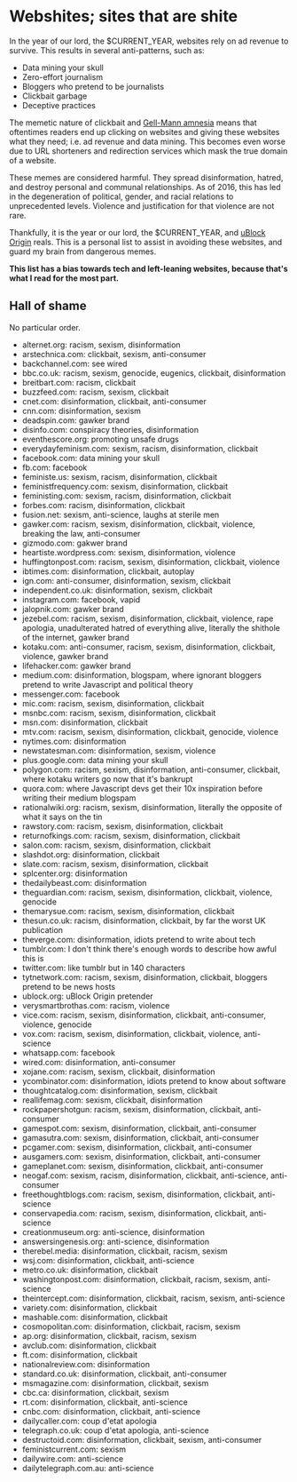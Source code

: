 # Webshites; sites that are shite

In the year of our lord, the $CURRENT_YEAR, websites rely on ad revenue to survive. This results in several anti-patterns, such as:

- Data mining your skull
- Zero-effort journalism
- Bloggers who pretend to be journalists
- Clickbait garbage
- Deceptive practices

The memetic nature of clickbait and [Gell-Mann amnesia](https://www.goodreads.com/quotes/65213-briefly-stated-the-gell-mann-amnesia-effect-is-as-follows-you) means that oftentimes readers end up clicking on websites and giving these websites what they need; i.e. ad revenue and data mining. This becomes even worse due to URL shorteners and redirection services which mask the true domain of a website.

These memes are considered harmful. They spread disinformation, hatred, and destroy personal and communal relationships. As of 2016, this has led in the degeneration of political, gender, and racial relations to unprecedented levels. Violence and justification for that violence are not rare.

Thankfully, it is the year or our lord, the $CURRENT_YEAR, and [uBlock Origin](https://github.com/gorhill/uBlock) reals. This is a personal list to assist in avoiding these websites, and guard my brain from dangerous memes.

**This list has a bias towards tech and left-leaning websites, because that's what I read for the most part.**

## Hall of shame

No particular order.

- alternet.org: racism, sexism, disinformation
- arstechnica.com: clickbait, sexism, anti-consumer
- backchannel.com: see wired
- bbc.co.uk: racism, sexism, genocide, eugenics, clickbait, disinformation
- breitbart.com: racism, clickbait
- buzzfeed.com: racism, sexism, clickbait
- cnet.com: disinformation, clickbait, anti-consumer
- cnn.com: disinformation, sexism
- deadspin.com: gawker brand
- disinfo.com: conspiracy theories, disinformation
- eventhescore.org: promoting unsafe drugs
- everydayfeminism.com: sexism, racism, disinformation, clickbait
- facebook.com: data mining your skull
- fb.com: facebook
- feministe.us: sexism, racism, disinformation, clickbait
- feministfrequency.com: sexism, disinformation, clickbait
- feministing.com: sexism, racism, disinformation, clickbait
- forbes.com: racism, disinformation, clickbait
- fusion.net: sexism, anti-science, laughs at sterile men
- gawker.com: racism, sexism, disinformation, clickbait, violence, breaking the law, anti-consumer
- gizmodo.com: gakwer brand
- heartiste.wordpress.com: sexism, disinformation, violence
- huffingtonpost.com: racism, sexism, disinformation, clickbait, violence
- ibtimes.com: disinformation, clickbait, autoplay
- ign.com: anti-consumer, disinformation, sexism, clickbait
- independent.co.uk: disinformation, sexism, clickbait
- instagram.com: facebook, vapid
- jalopnik.com: gawker brand
- jezebel.com: racism, sexism, disinformation, clickbait, violence, rape apologia, unadulterated hatred of everything alive, literally the shithole of the internet, gawker brand
- kotaku.com: anti-consumer, racism, sexism, disinformation, clickbait, violence, gawker brand
- lifehacker.com: gawker brand
- medium.com: disinformation, blogspam, where ignorant bloggers pretend to write Javascript and political theory
- messenger.com: facebook
- mic.com: racism, sexism, disinformation, clickbait
- msnbc.com: racism, sexism, disinformation, clickbait
- msn.com: disinformation, clickbait
- mtv.com: racism, sexism, disinformation, clickbait, genocide, violence
- nytimes.com: disinformation
- newstatesman.com: disinformation, sexism, violence
- plus.google.com: data mining your skull
- polygon.com: racism, sexism, disinformation, anti-consumer, clickbait, where kotaku writers go now that it's bankrupt
- quora.com: where Javascript devs get their 10x inspiration before writing their medium blogspam
- rationalwiki.org: racism, sexism, disinformation, literally the opposite of what it says on the tin
- rawstory.com: racism, sexism, disinformation, clickbait
- returnofkings.com: racism, sexism, disinformation, clickbait
- salon.com: racism, sexism, disinformation, clickbait
- slashdot.org: disinformation, clickbait
- slate.com: racism, sexism, disinformation, clickbait
- splcenter.org: disinformation
- thedailybeast.com: disinformation
- theguardian.com: racism, sexism, disinformation, clickbait, violence, genocide
- themarysue.com: racism, sexism, disinformation, clickbait
- thesun.co.uk: racism, disinformation, clickbait, by far the worst UK publication
- theverge.com: disinformation, idiots pretend to write about tech
- tumblr.com: I don't think there's enough words to describe how awful this is
- twitter.com: like tumblr but in 140 characters
- tytnetwork.com: racism, sexism, disinformation, clickbait, bloggers pretend to be news  hosts
- ublock.org: uBlock Origin pretender
- verysmartbrothas.com: racism, violence
- vice.com: racism, sexism, disinformation, clickbait, anti-consumer, violence, genocide
- vox.com: racism, sexism, disinformation, clickbait, violence, anti-science
- whatsapp.com: facebook
- wired.com: disinformation, anti-consumer
- xojane.com: racism, sexism, clickbait, disinformation
- ycombinator.com: disinformation, idiots pretend to know about software
- thoughtcatalog.com: disinformation, sexism, clickbait
- reallifemag.com: sexism, clickbait, disinformation
- rockpapershotgun: racism, sexism, disinformation, clickbait, anti-consumer
- gamespot.com: sexism, disinformation, clickbait, anti-consumer
- gamasutra.com: sexism, disinformation, clickbait, anti-consumer
- pcgamer.com: sexism, disinformation, clickbait, anti-consumer
- ausgamers.com: sexism, disinformation, clickbait, anti-consumer
- gameplanet.com: sexism, disinformation, clickbait, anti-consumer
- neogaf.com: sexism, racism, disinformation, clickbait, anti-science, anti-consumer
- freethoughtblogs.com: racism, sexism, disinformation, clickbait, anti-science
- conservapedia.com: racism, sexism, disinformation, clickbait, anti-science
- creationmuseum.org: anti-science, disinformation
- answersingenesis.org: anti-science, disinformation
- therebel.media: disinformation, clickbait, racism, sexism
- wsj.com: disinformation, clickbait, anti-science
- metro.co.uk: disinformation, clickbait
- washingtonpost.com: disinformation, clickbait, racism, sexism, anti-science
- theintercept.com: disinformation, clickbait, racism, sexism, anti-science
- variety.com: disinformation, clickbait
- mashable.com: disinformation, clickbait
- cosmopolitan.com: disinformation, clickbait, racism, sexism
- ap.org: disinformation, clickbait, racism, sexism
- avclub.com: disinformation, clickbait
- ft.com: disinformation, clickbait
- nationalreview.com: disinformation
- standard.co.uk: disinformation, clickbait, anti-consumer
- msmagazine.com: disinformation, clickbait, sexism
- cbc.ca: disinformation, clickbait, sexism
- rt.com: disinformation, clickbait, anti-science
- cnbc.com: disinformation, clickbait, anti-science
- dailycaller.com: coup d'etat apologia
- telegraph.co.uk: coup d'etat apologia, anti-science
- destructoid.com: disinformation, clickbait, sexism, anti-consumer
- feministcurrent.com: sexism
- dailywire.com: anti-science
- dailytelegraph.com.au: anti-science
